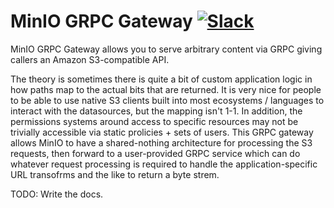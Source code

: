 # MinIO GRPC Gateway [![Slack](https://slack.min.io/slack?type=svg)](https://slack.min.io)

MinIO GRPC Gateway allows you to serve arbitrary content via GRPC giving callers an Amazon S3-compatible API.

The theory is sometimes there is quite a bit of custom application logic in how paths map to the actual bits that are returned. It is very nice for people to be able to use native S3 clients built into most ecosystems / languages to interact with the datasources, but the mapping isn't 1-1. In addition, the permissions systems around access to specific resources may not be trivially accessible via static prolicies + sets of users. This GRPC gateway allows MinIO to have a shared-nothing architecture for processing the S3 requests, then forward to a user-provided GRPC service which can do whatever request processing is required to handle the application-specific URL transofrms and the like to return a byte strem.


TODO: Write the docs.